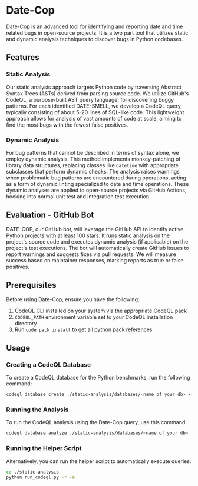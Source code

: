 # Date-Cop

Date-Cop is an advanced tool for identifying and reporting date and time related bugs in open-source projects. It is a two part tool that utilizes static and dynamic analysis techniques to discover bugs in Python codebases.

## Features

### Static Analysis

Our static analysis approach targets Python code by traversing Abstract Syntax Trees (ASTs) derived from parsing source code. We utilize GitHub's CodeQL, a purpose-built AST query language, for discovering buggy patterns. For each identified DATE-SMELL, we develop a CodeQL query, typically consisting of about 5-20 lines of SQL-like code. This lightweight approach allows for analysis of vast amounts of code at scale, aiming to find the most bugs with the fewest false positives.

### Dynamic Analysis

For bug patterns that cannot be described in terms of syntax alone, we employ dynamic analysis. This method implements monkey-patching of library data structures, replacing classes like `datetime` with appropriate subclasses that perform dynamic checks. The analysis raises warnings when problematic bug patterns are encountered during operations, acting as a form of dynamic linting specialized to date and time operations. These dynamic analyses are applied to open-source projects via GitHub Actions, hooking into normal unit test and integration test execution.

## Evaluation - GitHub Bot

DATE-COP, our GitHub bot, will leverage the GitHub API to identify active Python projects with at least 100 stars. It runs static analysis on the project's source code and executes dynamic analysis (if applicable) on the project's test executions. The bot will automatically create GitHub issues to report warnings and suggests fixes via pull requests. We will measure success based on maintainer responses, marking reports as true or false positives.

## Prerequisites

Before using Date-Cop, ensure you have the following:

1. CodeQL CLI installed on your system via the appropriate CodeQL pack
2. `CODEQL_PATH` environment variable set to your CodeQL installation directory
3. Run `code pack install` to get all python pack references

## Usage

### Creating a CodeQL Database

To create a CodeQL database for the Python benchmarks, run the following command:

```bash
codeql database create ./static-analysis/databases/<name of your db> --language=python --source-root=../../benchmarks/
```


### Running the Analysis

To run the CodeQL analysis using the Date-Cop query, use this command:

```bash
codeql database analyze ./static-analysis/databases/<name of your db> ./static-analysis/queries/<name of your query>.ql --output=results.csv --format=csv --verbose --no-rerun=false --download
```

### Running the Helper Script

Alternatively, you can run the helper script to automatically execute queries:

```bash
cd ./static-analysis
python run_codeql.py -r -a
```


